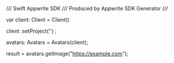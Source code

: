 /// Swift Appwrite SDK
/// Produced by Appwrite SDK Generator
///

var client: Client = Client()

client
    .setProject('')
;

avatars: Avatars =  Avatars(client);

result = avatars.getImage("https://example.com");
